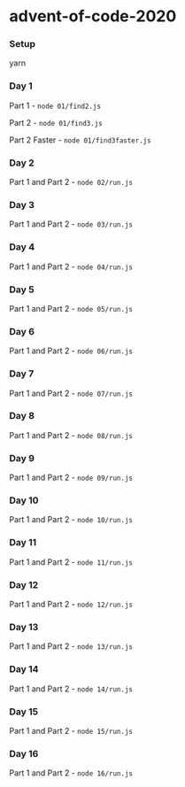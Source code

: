 # advent-of-code-2020

### Setup

yarn

### Day 1
Part 1 - `node 01/find2.js`

Part 2 - `node 01/find3.js`

Part 2 Faster - `node 01/find3faster.js`

### Day 2
Part 1 and Part 2 - `node 02/run.js`

### Day 3
Part 1 and Part 2 - `node 03/run.js`

### Day 4
Part 1 and Part 2 - `node 04/run.js`

### Day 5
Part 1 and Part 2 - `node 05/run.js`

### Day 6
Part 1 and Part 2 - `node 06/run.js`

### Day 7
Part 1 and Part 2 - `node 07/run.js`

### Day 8
Part 1 and Part 2 - `node 08/run.js`

### Day 9
Part 1 and Part 2 - `node 09/run.js`

### Day 10
Part 1 and Part 2 - `node 10/run.js`

### Day 11
Part 1 and Part 2 - `node 11/run.js`

### Day 12
Part 1 and Part 2 - `node 12/run.js`

### Day 13
Part 1 and Part 2 - `node 13/run.js`

### Day 14
Part 1 and Part 2 - `node 14/run.js`

### Day 15
Part 1 and Part 2 - `node 15/run.js`

### Day 16
Part 1 and Part 2 - `node 16/run.js`
